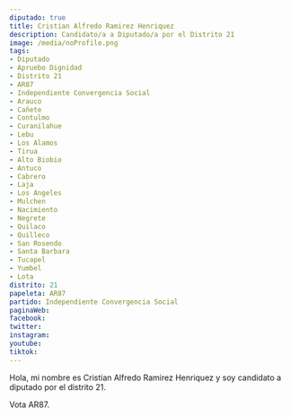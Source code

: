 ```yaml
---
diputado: true
title: Cristian Alfredo Ramirez Henriquez
description: Candidato/a a Diputado/a por el Distrito 21
image: /media/noProfile.png
tags:
- Diputado
- Apruebo Dignidad
- Distrito 21
- AR87
- Independiente Convergencia Social
- Arauco
- Cañete
- Contulmo
- Curanilahue
- Lebu
- Los Alamos
- Tirua
- Alto Biobio
- Antuco
- Cabrero
- Laja
- Los Angeles
- Mulchen
- Nacimiento
- Negrete
- Quilaco
- Quilleco
- San Rosendo
- Santa Barbara
- Tucapel
- Yumbel
- Lota
distrito: 21
papeleta: AR87
partido: Independiente Convergencia Social
paginaWeb:
facebook:
twitter:
instagram:
youtube:
tiktok:
---
```

Hola, mi nombre es Cristian Alfredo Ramirez Henriquez y soy candidato a diputado por el distrito 21.

Vota AR87.
